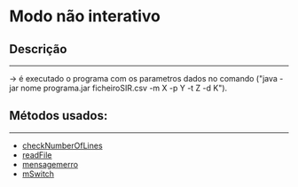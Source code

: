 # Modo não interativo

## Descrição ##
-------------------------

-> é executado o programa com os parametros dados no comando ("java -jar nome
programa.jar ficheiroSIR.csv -m X -p Y -t Z -d K").


## Métodos usados: ##
-------------------------

* [checkNumberOfLines](métodos/checkNumberOfLines.md)
* [readFile](métodos/repeatRead.md)
* [mensagemerro](métodos/mensagemerro.md)
* [mSwitch](métodos/mSwitch.md)
